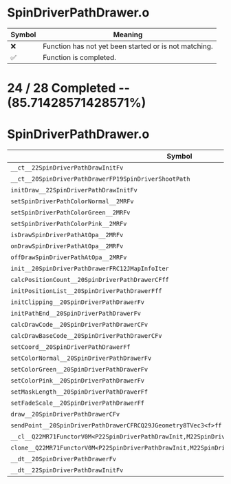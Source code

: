 # SpinDriverPathDrawer.o
| Symbol | Meaning 
| ------------- | ------------- 
| :x: | Function has not yet been started or is not matching. 
| :white_check_mark: | Function is completed. 


# 24 / 28 Completed -- (85.71428571428571%)
# SpinDriverPathDrawer.o
| Symbol | Decompiled? |
| ------------- | ------------- |
| `__ct__22SpinDriverPathDrawInitFv` | :white_check_mark: |
| `__ct__20SpinDriverPathDrawerFP19SpinDriverShootPath` | :white_check_mark: |
| `initDraw__22SpinDriverPathDrawInitFv` | :x: |
| `setSpinDriverPathColorNormal__2MRFv` | :white_check_mark: |
| `setSpinDriverPathColorGreen__2MRFv` | :white_check_mark: |
| `setSpinDriverPathColorPink__2MRFv` | :white_check_mark: |
| `isDrawSpinDriverPathAtOpa__2MRFv` | :white_check_mark: |
| `onDrawSpinDriverPathAtOpa__2MRFv` | :white_check_mark: |
| `offDrawSpinDriverPathAtOpa__2MRFv` | :white_check_mark: |
| `init__20SpinDriverPathDrawerFRC12JMapInfoIter` | :white_check_mark: |
| `calcPositionCount__20SpinDriverPathDrawerCFff` | :x: |
| `initPositionList__20SpinDriverPathDrawerFff` | :x: |
| `initClipping__20SpinDriverPathDrawerFv` | :white_check_mark: |
| `initPathEnd__20SpinDriverPathDrawerFv` | :white_check_mark: |
| `calcDrawCode__20SpinDriverPathDrawerCFv` | :white_check_mark: |
| `calcDrawBaseCode__20SpinDriverPathDrawerCFv` | :white_check_mark: |
| `setCoord__20SpinDriverPathDrawerFf` | :white_check_mark: |
| `setColorNormal__20SpinDriverPathDrawerFv` | :white_check_mark: |
| `setColorGreen__20SpinDriverPathDrawerFv` | :white_check_mark: |
| `setColorPink__20SpinDriverPathDrawerFv` | :white_check_mark: |
| `setMaskLength__20SpinDriverPathDrawerFf` | :white_check_mark: |
| `setFadeScale__20SpinDriverPathDrawerFf` | :white_check_mark: |
| `draw__20SpinDriverPathDrawerCFv` | :x: |
| `sendPoint__20SpinDriverPathDrawerCFRCQ29JGeometry8TVec3<f>ff` | :white_check_mark: |
| `__cl__Q22MR71FunctorV0M<P22SpinDriverPathDrawInit,M22SpinDriverPathDrawInitFPCvPv_v>CFv` | :white_check_mark: |
| `clone__Q22MR71FunctorV0M<P22SpinDriverPathDrawInit,M22SpinDriverPathDrawInitFPCvPv_v>CFP7JKRHeap` | :white_check_mark: |
| `__dt__20SpinDriverPathDrawerFv` | :white_check_mark: |
| `__dt__22SpinDriverPathDrawInitFv` | :white_check_mark: |
